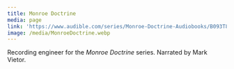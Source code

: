 ```yaml
---
title: Monroe Doctrine
media: page
link: 'https://www.audible.com/series/Monroe-Doctrine-Audiobooks/B093T8H3TQ'
image: /media/MonroeDoctrine.webp
---
```


Recording engineer for the *Monroe Doctrine* series. Narrated by Mark Vietor.
